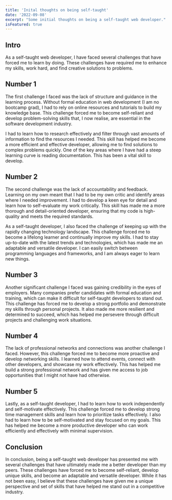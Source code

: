 ```yaml
---
title: 'Inital thoughts on being self-taught'
date: '2022-09-08'
excerpt: "Some initial thoughts on being a self-taught web developer."
isFeatured: true
---
```


## Intro

As a self-taught web developer, I have faced several challenges that have forced me to learn by doing. These challenges have required me to enhance my skills, work hard, and find creative solutions to problems.

## Number 1

The first challenge I faced was the lack of structure and guidance in the learning process. Without formal education in web development (I am no bootcamp grad), I had to rely on online resources and tutorials to build my knowledge base. This challenge forced me to become self-reliant and develop problem-solving skills that, I now realise, are essential in the software development industry. 

I had to learn how to research effectively and filter through vast amounts of information to find the resources I needed. This skill has helped me become a more efficient and effective developer, allowing me to find solutions to complex problems quickly. One of the key areas where I have had a steep learning curve is reading documentation. This has been a vital skill to develop.

## Number 2

The second challenge was the lack of accountability and feedback. Learning on my own meant that I had to be my own critic and identify areas where I needed improvement. I had to develop a keen eye for detail and learn how to self-evaluate my work critically. This skill has made me a more thorough and detail-oriented developer, ensuring that my code is high-quality and meets the required standards.

As a self-taught developer, I also faced the challenge of keeping up with the rapidly changing technology landscape. This challenge forced me to become a lifelong learner and continually improve my skills. I had to stay up-to-date with the latest trends and technologies, which has made me an adaptable and versatile developer. I can easily switch between programming languages and frameworks, and I am always eager to learn new things.

## Number 3

Another significant challenge I faced was gaining credibility in the eyes of employers. Many companies prefer candidates with formal education and training, which can make it difficult for self-taught developers to stand out. This challenge has forced me to develop a strong portfolio and demonstrate my skills through personal projects. It also made me more resilient and determined to succeed, which has helped me persevere through difficult projects and challenging work situations.

## Number 4

The lack of professional networks and connections was another challenge I faced. However, this challenge forced me to become more proactive and develop networking skills. I learned how to attend events, connect with other developers, and showcase my work effectively. This has helped me build a strong professional network and has given me access to job opportunities that I might not have had otherwise.

## Number 5

Lastly, as a self-taught developer, I had to learn how to work independently and self-motivate effectively. This challenge forced me to develop strong time management skills and learn how to prioritize tasks effectively. I also had to learn how to be self-motivated and stay focused on my goals. This has helped me become a more productive developer who can work efficiently and effectively with minimal supervision.

## Conclusion

In conclusion, being a self-taught web developer has presented me with several challenges that have ultimately made me a better developer than my peers. These challenges have forced me to become self-reliant, develop unique skills, and become an adaptable and versatile developer. While it has not been easy, I believe that these challenges have given me a unique perspective and set of skills that have helped me stand out in a competitive industry.

